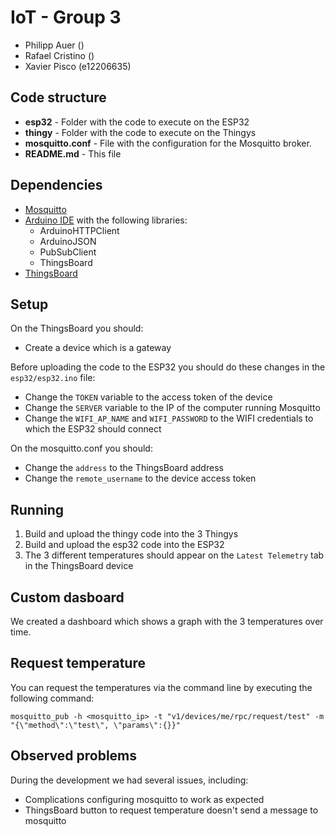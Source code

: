 # IoT - Group 3

- Philipp Auer ()
- Rafael Cristino ()
- Xavier Pisco (e12206635)

## Code structure

- **esp32** - Folder with the code to execute on the ESP32
- **thingy** - Folder with the code to execute on the Thingys
- **mosquitto.conf** - File with the configuration for the Mosquitto broker.
- **README.md** - This file

## Dependencies

- [Mosquitto](https://mosquitto.org)
- [Arduino IDE](https://www.arduino.cc/en/software/) with the  following libraries:
    - ArduinoHTTPClient
    - ArduinoJSON
    - PubSubClient
    - ThingsBoard
- [ThingsBoard](https://thingsboard.io/)

## Setup

On the ThingsBoard you should:
- Create a device which is a gateway

Before uploading the code to the ESP32 you should do these changes in the  `esp32/esp32.ino` file:
- Change the `TOKEN` variable to the access token of the device
- Change the `SERVER` variable to the IP of the computer running Mosquitto
- Change the `WIFI_AP_NAME` and `WIFI_PASSWORD` to the WIFI credentials to which the ESP32 should connect

On the mosquitto.conf you should:
- Change the `address` to the ThingsBoard address
- Change the `remote_username` to the device access token

## Running

1. Build and upload the thingy code into the 3 Thingys
1. Build and upload the esp32 code into the ESP32
1. The 3 different temperatures should appear on the `Latest Telemetry` tab in the ThingsBoard device

## Custom dasboard

We created a dashboard which shows a graph with the 3 temperatures over time.

## Request temperature

You can request the temperatures via the command line by executing the following command:
```
mosquitto_pub -h <mosquitto_ip> -t "v1/devices/me/rpc/request/test" -m "{\"method\":\"test\", \"params\":{}}"
```

## Observed problems

During the development we had several issues, including:
- Complications configuring mosquitto to work as expected
- ThingsBoard button to request temperature doesn't send a message to mosquitto

